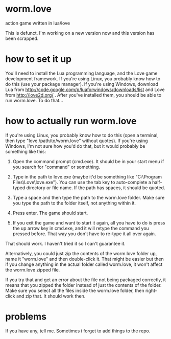worm.love
=========

action game written in lua/love

This is defunct. I'm working on a new version now and this version has been scrapped.

how to set it up
================

You'll need to install the Lua programming language, and the Love game development framework. If you're using Linux, you probably know how to do this (use your package manager). If you're using Windows, download Lua from http://code.google.com/p/luaforwindows/downloads/list and Love from http://love2d.org/ . After you've installed them, you should be able to run worm.love. To do that...

how to actually run worm.love
=============================

If you're using Linux, you probably know how to do this (open a terminal, then type "love /path/to/worm.love" without quotes). If you're using Windows, I'm not sure how you'd do that, but it would probably be something like this:

1. Open the command prompt (cmd.exe). It should be in your start menu if you search for "command" or something.

2. Type in the path to love.exe (maybe it'd be something like "C:\Program Files\Love\love.exe"). You can use the tab key to auto-complete a half-typed directory or file name. If the path has spaces, it should be quoted.

3. Type a space and then type the path to the worm.love folder. Make sure you type the path to the folder itself, not anything within it.

4. Press enter. The game should start.

5. If you exit the game and want to start it again, all you have to do is press the up arrow key in cmd.exe, and it will retype the command you pressed before. That way you don't have to re-type it all over again.

That should work. I haven't tried it so I can't guarantee it.

Alternatively, you could just zip the contents of the worm.love folder up, name it "worm.love" and then double-click it. That might be easier but then if you change anything in the actual folder called worm.love, it won't affect the worm.love zipped file.

If you try that and get an error about the file not being packaged correctly, it means that you zipped the folder instead of just the contents of the folder. Make sure you select all the files inside the worm.love folder, then right-click and zip that. It should work then.

problems
========

If you have any, tell me. Sometimes i forget to add things to the repo.
